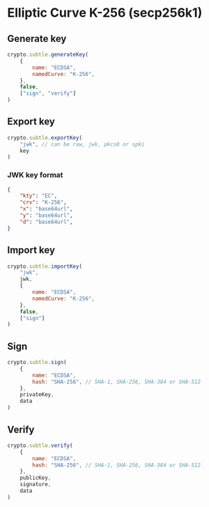 # Elliptic Curve K-256 (secp256k1)

## Generate key

```js
crypto.subtle.generateKey(
    {
        name: "ECDSA",
        namedCurve: "K-256",
    },
    false,
    ["sign", "verify"]
)
```

## Export key

```js
crypto.subtle.exportKey(
    "jwk", // can be raw, jwk, pkcs8 or spki
    key
)
```

### JWK key format

```json
{
    "kty": "EC",
    "crv": "K-256",
    "x": "base64url",
    "y": "base64url",
    "d": "base64url",
}
```

## Import key

```js
crypto.subtle.importKey(
    "jwk",
    jwk,
    {
        name: "ECDSA",
        namedCurve: "K-256",
    },
    false,
    ["sign"]
)
```

## Sign

```js
crypto.subtle.sign(
    {
        name: "ECDSA",
        hash: "SHA-256", // SHA-1, SHA-256, SHA-384 or SHA-512
    },
    privateKey,
    data
)
```

## Verify

```js
crypto.subtle.verify(
    {
        name: "ECDSA",
        hash: "SHA-256", // SHA-1, SHA-256, SHA-384 or SHA-512
    },
    publicKey,
    signature,
    data
)
```

